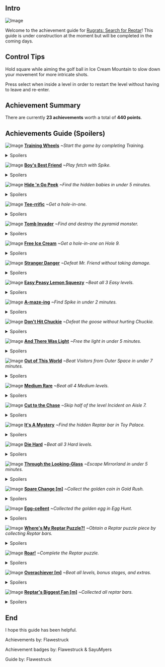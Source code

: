 ## Intro
![Image](https://retroachievements.org/Images/037013.png)

Welcome to the achievement guide for [Rugrats: Search for Reptar](https://retroachievements.org/game/826)! This guide is under construction at the moment but will be completed in the coming days.
## Control Tips

Hold square while aiming the golf ball in Ice Cream Mountain to slow down your movement for more intricate shots.

Press select when inside a level in order to restart the level without having to leave and re-enter.

## Achievement Summary

There are currently **23 achievements** worth a total of **440 points**.

## Achievements Guide (Spoilers)

![Image](https://s3-eu-west-1.amazonaws.com/i.retroachievements.org/Badge/136841.png) **[Training Wheels](https://retroachievements.org/achievement/124410)** _~Start the game by completing Training._

<details><summary>Spoilers</summary>There are two ways to start the game: the normal [Start Game] way and by entering [Training] then proceeding through the door marked exit.</details>

![Image](https://s3-eu-west-1.amazonaws.com/i.retroachievements.org/Badge/136842.png) **[Boy's Best Friend](https://retroachievements.org/achievement/124410)** _~Play fetch with Spike._

<details><summary>Spoilers</summary>Spike can be found out in the backyard in Pickle's Home. Various toys and items are scattered about. There are three different items that Spike will retrieve if thrown: the yellow ball, the stick, and the bone.</details>

![Image](https://s3-eu-west-1.amazonaws.com/i.retroachievements.org/Badge/136843.png) **[Hide 'n Go Peek](https://retroachievements.org/achievement/124410)** _~Find the hidden babies in under 5 minutes._

<details><summary>Spoilers</summary></details>

![Image](https://s3-eu-west-1.amazonaws.com/i.retroachievements.org/Badge/136844.png) **[Tee-rrific](https://retroachievements.org/achievement/124410)** _~Get a hole-in-one._

<details><summary>Spoilers</summary>There are five holes that a hole-in-one can be gotten on: Hole 1, Hole 2, Hole 3, Hole 6, and Hole 9. Hole 1 is the easiest as it's a straight shot that requires only about 80% power.</details>

![Image](https://s3-eu-west-1.amazonaws.com/i.retroachievements.org/Badge/136845.png) **[Tomb Invader](https://retroachievements.org/achievement/124410)** _~Find and destroy the pyramid monster._

<details><summary>Spoilers</summary>In the level Ice Cream Mountain on Hole 8 is a pyramid. If you go around the side you'll find a doorway you can enter. Keep left (directions coming soon) and you'll eventually hear a mechanical sound. In a small lit room is a mummy version of Mr. Friend. He will follow you. Try to lead him back out of the pyramid and he'll meet his demise.</details>

![Image](https://s3-eu-west-1.amazonaws.com/i.retroachievements.org/Badge/136846.png) **[Free Ice Cream](https://retroachievements.org/achievement/124410)** _~Get a hole-in-one on Hole 9._

<details><summary>Spoilers</summary>Mainly annoying due to the finicky nature of how hard the golf ball is actually hit, the hills, and the fact that you have to replay through the entire course if you mess up. On occasion it seems a full-powered swing slightly off-centered towards the right will land you a hole-in-one.</details>

![Image](https://s3-eu-west-1.amazonaws.com/i.retroachievements.org/Badge/136866.png) **[Stranger Danger](https://retroachievements.org/achievement/124410)** _~Defeat Mr. Friend without taking damage._

<details><summary>Spoilers</summary>Honestly this is the most difficult achievement out of the set. Originally I wasn't going to implement it but there is a technique.

The first stage of the fight is easy, just do as the game suggests and knock out the first Mr. Friend with cans lying around (avoid using balls - they bounce back and can damage you).

The second stage throws you against 3 of the freaky clowns. Sometimes one or two of the Mr. Friends is freakishly fast. Now for the fun part. You'll notice they're somewhat invincible to having stuff tossed at them. The game recommends you kick them but don't do that as sometimes the kick is delayed and they'll get a hit on you.

First you'll want to take out one of the Friends with cans; focus on one of the fast ones if able. Once the first one is down, cans are no longer useful. I found that jumping at them with well-timed jumps will allow you to bowl them over without getting hurt. Take out your second one with this tactic. The last one is trickier. By this point I had trouble getting a good timed jump. It seemed like no matter what I kept getting hit. There is a box out in the open near the stairs that you can climb onto. Once you're on top of that box, Mr. Friend can't climb up since you're in the way and he can't hurt you because you're too high. Simply jump down onto his head and he'll get knocked back. Repeat until you explode the last clown to bits. (You may be able to use the box technique from the get-go.)</details>

![Image](https://s3-eu-west-1.amazonaws.com/i.retroachievements.org/Badge/136847.png) **[Easy Peasy Lemon Squeezy](https://retroachievements.org/achievement/124410)** _~Beat all 3 Easy levels._

<details><summary>Spoilers</summary>The three easy levels required for this achievement are Ice Cream Mountain, Chuckie's Glasses, and Mysterious Mr. Friend. You do not need to get the puzzle pieces from the levels for the achievement to work so don't worry if you skipped any of these and came back to them later after already gathering 12 puzzle pieces.</details>

![Image](https://s3-eu-west-1.amazonaws.com/i.retroachievements.org/Badge/136867.png) **[A-maze-ing](https://retroachievements.org/achievement/124410)** _~Find Spike in under 2 minutes._

<details><summary>Spoilers</summary>If you're having trouble navigating the hedge maze in Grandpa's Teeth, take a close look at the hedges. There are faint arrows pointing in the direction you need to go. (more details on path through coming soon)</details>

![Image](https://s3-eu-west-1.amazonaws.com/i.retroachievements.org/Badge/136848.png) **[Don't Hit Chuckie](https://retroachievements.org/achievement/124410)** _~Defeat the goose without hurting Chuckie._

<details><summary>Spoilers</summary></details>

![Image](https://s3-eu-west-1.amazonaws.com/i.retroachievements.org/Badge/136849.png) **[And There Was Light](https://retroachievements.org/achievement/124410)** _~Free the light in under 5 minutes._

<details><summary>Spoilers</summary></details>

![Image](https://s3-eu-west-1.amazonaws.com/i.retroachievements.org/Badge/136850.png) **[Out of This World](https://retroachievements.org/achievement/124410)** _~Beat Visitors from Outer Space in under 7 minutes._

<details><summary>Spoilers</summary></details>

![Image](https://s3-eu-west-1.amazonaws.com/i.retroachievements.org/Badge/136851.png) **[Medium Rare](https://retroachievements.org/achievement/124410)** _~Beat all 4 Medium levels._

<details><summary>Spoilers</summary>The four medium levels required for this achievement are Grandpa's Teeth, Circus Angelicus, Let There Be Light, and Visitors from Outer Space. You do not need to get the puzzle pieces from the levels for the achievement to work so don't worry if you skipped any of these and came back to them later after already gathering 12 puzzle pieces.</details>

![Image](https://s3-eu-west-1.amazonaws.com/i.retroachievements.org/Badge/136852.png) **[Cut to the Chase](https://retroachievements.org/achievement/124410)** _~Skip half of the level Incident on Aisle 7._

<details><summary>Spoilers</summary></details>

![Image](https://s3-eu-west-1.amazonaws.com/i.retroachievements.org/Badge/136853.png) **[It's A Mystery](https://retroachievements.org/achievement/124410)** _~Find the hidden Reptar bar in Toy Palace._

<details><summary>Spoilers</summary>Usually you'd avoid the Mystery boxes that explode and hurt you when you climb on them. However, underneath one of them is a Reptar bar.</details>

![Image](https://s3-eu-west-1.amazonaws.com/i.retroachievements.org/Badge/136854.png) **[Die Hard](https://retroachievements.org/achievement/124410)** _~Beat all 3 Hard levels._

<details><summary>Spoilers</summary>The three hard levels required for this achievement are Toy Palace, 7 Voyages of Cynthia, and Incident on Aisle 7. You do not need to get the puzzle pieces from the levels for the achievement to work so don't worry if you skipped any of these and came back to them later after already gathering 12 puzzle pieces.</details>

![Image](https://s3-eu-west-1.amazonaws.com/i.retroachievements.org/Badge/136855.png) **[Through the Looking-Glass](https://retroachievements.org/achievement/124410)** _~Escape Mirrorland in under 5 minutes._

<details><summary>Spoilers</summary></details>

![Image](https://s3-eu-west-1.amazonaws.com/i.retroachievements.org/Badge/136856.png) **[Spare Change [m]](https://retroachievements.org/achievement/124410)** _~Collect the golden coin in Gold Rush._

<details><summary>Spoilers</summary></details>

![Image](https://s3-eu-west-1.amazonaws.com/i.retroachievements.org/Badge/136857.png) **[Egg-cellent](https://retroachievements.org/achievement/124410)** _~Collected the golden egg in Egg Hunt._

<details><summary>Spoilers</summary></details>

![Image](https://s3-eu-west-1.amazonaws.com/i.retroachievements.org/Badge/136858.png) **[Where's My Reptar Puzzle?!](https://retroachievements.org/achievement/124410)** _~Obtain a Reptar puzzle piece by collecting Reptar bars._

<details><summary>Spoilers</summary></details>

![Image](https://s3-eu-west-1.amazonaws.com/i.retroachievements.org/Badge/136859.png) **[Roar!](https://retroachievements.org/achievement/124410)** _~Complete the Reptar puzzle._

<details><summary>Spoilers</summary>You don't have to place puzzle pieces as you gather them but you will need to place all pieces in order to unlock this achievement.</details>

![Image](https://s3-eu-west-1.amazonaws.com/i.retroachievements.org/Badge/136860.png) **[Overachiever [m]](https://retroachievements.org/achievement/124410)** _~Beat all levels, bonus stages, and extras._

<details><summary>Spoilers</summary>

Levels:
*
*
*
*
*
*
*
</details>

![Image](https://s3-eu-west-1.amazonaws.com/i.retroachievements.org/Badge/136861.png) **[Reptar's Biggest Fan [m]](https://retroachievements.org/achievement/124410)** _~Collected all reptar bars._

<details><summary>Spoilers</summary>

**You must start the game via Training (see Training Wheels achievement) and collect the Reptar Bars there in order to complete this achievement**. There are 112 total Reptar Bars that can be collected. (Note: There may be more but thorough searching through game play, videos, walkthroughs, etc. doesn't seem to reveal more than 112.) All Reptar Bars can be found normally within the levels unless otherwise noted. Some levels have missable bars. The locations are as follows:

* Training [m] (6)
* Pickle's Home (6)
* Egg Hunt (4) `Collecting all the eggs in the required time earns you (3) Reptar Bars. Collecting the golden egg earns you (1) Reptar bar.`
* Chuckie's Glasses (7)
* Ice Cream Mountain (14) `Holes 1, 2, 3, 6, and 9 can be completed with a par of 1 thus earning you a Reptar Bar for a total of (5).`
* No More Cookies [m] (5) `Beat the bonus without losing to earn (3) Reptar Bars.`
* The Mysterious Mr. Friend (3)
* Cookie Race [m] (4) `Collect all cookies and beat Angelica to win (4) Reptar Bars. If you beat the level without collecting all cookies, you will only receive (2) Reptar Bars and cannot get the other (2) upon reentry.`
* Mirrorland (5)
* Circus Angelicus (2)
* Grandpa's Teeth (7)
* Touchdown Tommy [m] (5) `Beat the bonus without losing to earn (3) Reptar Bars.`
* Visitors from Outer Space (7)
* Let There Be Light (7)
* Gold Rush [m] (4) `Collecting all the coins in the required time earns you (3) Reptar Bars. Collecting the golden coin earns you (1) Reptar bar.`
* 7 Voyages of Cynthia (7)
* Toy Palace (7) `There is a Reptar Bar hidden in a unique place (see It's A Mystery achievement).`
* Incident on Aisle 7 (7)
</details>

## End
I hope this guide has been helpful.

Achievements by: Flawestruck

Achievement badges by: Flawestruck & SayuMyers

Guide by: Flawestruck